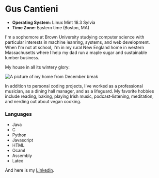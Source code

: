 # Gus Cantieni

* __Operating System:__ Linux Mint 18.3 Sylvia  
* __Time Zone:__ Eastern time (Boston, MA)

I'm a sophomore at Brown University studying computer science with particular interests in machine leanring, systems,
and web development. When I'm not at school, I'm in my rural New England home in western Massachusetts where I help my dad run a
maple sugar and sustainable lumber business.

My house in all its wintery glory:

![A picture of my home from December break](https://i.imgur.com/JiQdgkx.jpg)

In addition to personal coding projects, I've worked as a professional musician, as a dining hall manager, and as a
lifeguard. My favorite hobbies include reading, baking, playing Irish music, podcast-listening, meditation, and nerding out 
about vegan cooking.

### Languages
* Java
* C
* Python
* Javascript
* HTML
* Ocaml
* Assembly
* Latex

And here is my [Linkedin](https://www.linkedin.com/in/gus-cantieni).
